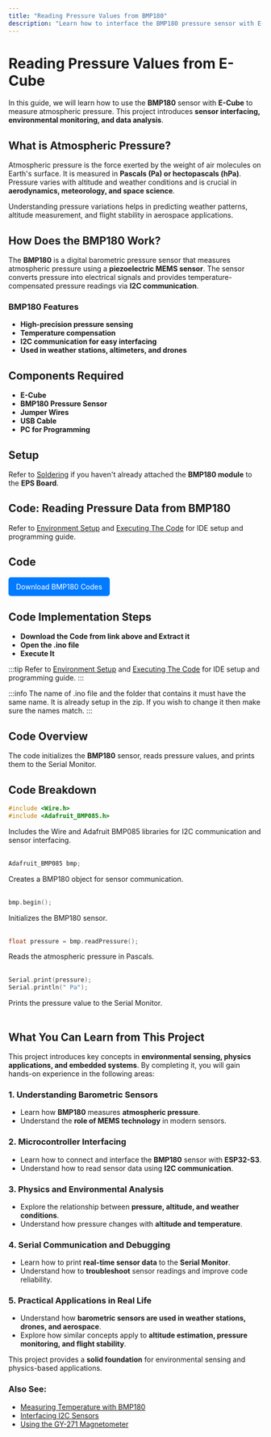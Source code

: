 ```yaml
---
title: "Reading Pressure Values from BMP180"
description: "Learn how to interface the BMP180 pressure sensor with E-Cube and measure atmospheric pressure."
---
```


# **Reading Pressure Values from E-Cube**

In this guide, we will learn how to use the **BMP180** sensor with **E-Cube** to measure atmospheric pressure. This project introduces **sensor interfacing, environmental monitoring, and data analysis**.

## **What is Atmospheric Pressure?**
Atmospheric pressure is the force exerted by the weight of air molecules on Earth's surface. It is measured in **Pascals (Pa) or hectopascals (hPa)**. Pressure varies with altitude and weather conditions and is crucial in **aerodynamics, meteorology, and space science**.

Understanding pressure variations helps in predicting weather patterns, altitude measurement, and flight stability in aerospace applications.

## **How Does the BMP180 Work?**
The **BMP180** is a digital barometric pressure sensor that measures atmospheric pressure using a **piezoelectric MEMS sensor**. The sensor converts pressure into electrical signals and provides temperature-compensated pressure readings via **I2C communication**.

### **BMP180 Features**
- **High-precision pressure sensing**
- **Temperature compensation**
- **I2C communication for easy interfacing**
- **Used in weather stations, altimeters, and drones**

## **Components Required**
- **E-Cube**
- **BMP180 Pressure Sensor**
- **Jumper Wires**
- **USB Cable**
- **PC for Programming**

## **Setup**
Refer to [Soldering](/en/assembly/soldering.md) if you haven't already attached the **BMP180 module** to the **EPS Board**.

## **Code: Reading Pressure Data from BMP180**

Refer to [Environment Setup](/en/operationguide/environmentsetup.md) and [Executing The Code](/en/operationguide/executingthecode.md) for IDE setup and programming guide.

## Code

<a href="/public/BMP180-main.zip" download style="display: inline-block; padding: 10px 15px; background: #007bff; color: white; text-decoration: none; border-radius: 5px;">
Download BMP180 Codes
</a>

## Code Implementation Steps

- **Download the Code from link above and Extract it**
- **Open the .ino file**
- **Execute It**

:::tip
Refer to [Environment Setup](/en/operationguide/environmentsetup.md) and [Executing The Code](/en/operationguide/executingthecode.md) for IDE setup and programming guide.
:::

:::info
The name of .ino file and the folder that contains it must have the same name. It is already setup in the zip. If you wish to change it then make sure the names match.
:::

## **Code Overview**
The code initializes the **BMP180** sensor, reads pressure values, and prints them to the Serial Monitor.

## **Code Breakdown**

```cpp
#include <Wire.h>
#include <Adafruit_BMP085.h>
```
Includes the Wire and Adafruit BMP085 libraries for I2C communication and sensor interfacing.<br><br>

```cpp
Adafruit_BMP085 bmp;
```
Creates a BMP180 object for sensor communication.<br><br>

```cpp
bmp.begin();
```
Initializes the BMP180 sensor.<br><br>

```cpp
float pressure = bmp.readPressure();
```
Reads the atmospheric pressure in Pascals.<br><br>

```cpp
Serial.print(pressure);
Serial.println(" Pa");
```
Prints the pressure value to the Serial Monitor.<br><br>

## **What You Can Learn from This Project**  
This project introduces key concepts in **environmental sensing, physics applications, and embedded systems**. By completing it, you will gain hands-on experience in the following areas:  

### **1. Understanding Barometric Sensors**  
- Learn how **BMP180** measures **atmospheric pressure**.  
- Understand the **role of MEMS technology** in modern sensors.  

### **2. Microcontroller Interfacing**  
- Learn how to connect and interface the **BMP180** sensor with **ESP32-S3**.  
- Understand how to read sensor data using **I2C communication**.  

### **3. Physics and Environmental Analysis**  
- Explore the relationship between **pressure, altitude, and weather conditions**.  
- Understand how pressure changes with **altitude and temperature**.  

### **4. Serial Communication and Debugging**  
- Learn how to print **real-time sensor data** to the **Serial Monitor**.  
- Understand how to **troubleshoot** sensor readings and improve code reliability.  

### **5. Practical Applications in Real Life**  
- Understand how **barometric sensors are used in weather stations, drones, and aerospace**.  
- Explore how similar concepts apply to **altitude estimation, pressure monitoring, and flight stability**.  



This project provides a **solid foundation** for environmental sensing and physics-based applications.  

### **Also See:**
- [Measuring Temperature with BMP180](/en/sensors/bmp180_temp.md)  
- [Interfacing I2C Sensors](/en/experiments/gpiosensor/i2c_communication.md)
- [Using the GY-271 Magnetometer](/en/experiments/gpiosensor/motion_detector)

